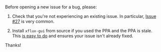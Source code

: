 Before opening a new issue for a bug, please:

1. Check that you're not experiencing an existing issue. In particular, [Issue #27](https://github.com/xflux-gui/xflux-gui/issues/27) is very common.

2. Install `xflux-gui` from source if you used the PPA and the PPA is stale. This [is easy to do](https://github.com/xflux-gui/xflux-gui/blob/master/README.md) and ensures your issue isn't already fixed.

Thanks!
